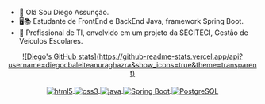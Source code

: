 - 👋 Olá Sou Diego Assunção.
- 🖥️📚 Estudante de FrontEnd e BackEnd Java, framework Spring Boot.
- 📖 Profissional de TI, envolvido em um projeto da SECITECI, Gestão de Veículos Escolares.
<div align="center">
  <a href="https://github.com/diegocbaleite">
    ![Diego's GitHub stats](https://github-readme-stats.vercel.app/api?username=diegocbaleiteanuraghazra&show_icons=true&theme=transparent)
 
<div style="display: inline_block"><br>
  <img align="center" alt="html5" src="https://img.shields.io/badge/HTML5-E34F26?style=for-the-badge&logo=html5&logoColor=white" />
  <img align="center" alt="css3" src="https://img.shields.io/badge/CSS3-1572B6?style=for-the-badge&logo=css3&logoColor=white"/>
  <img align="center" alt="java" src="https://img.shields.io/badge/Java-ED8B00?style=for-the-badge&logo=openjdk&logoColor=white"/>
  <img align="center" alt="Spring Boot" src="https://img.shields.io/badge/Spring%20Boot-6DB33F?style=for-the-badge&logo=spring&logoColor=white"/>
  <img align="center" alt="PostgreSQL" src="https://img.shields.io/badge/PostgreSQL-336791?style=for-the-badge&logo=postgresql&logoColor=white"/>
   
</div>
</div>
